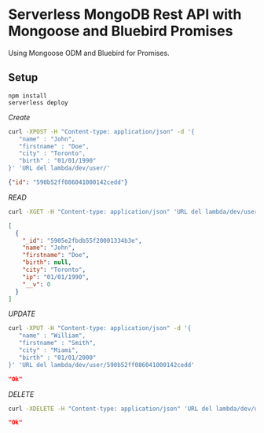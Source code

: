 # Serverless MongoDB Rest API with Mongoose and Bluebird Promises

Using Mongoose ODM and Bluebird for Promises.

## Setup

```
npm install
serverless deploy
```

*Create*

```bash
curl -XPOST -H "Content-type: application/json" -d '{
   "name" : "John",
   "firstname" : "Doe",
   "city" : "Toronto",
   "birth" : "01/01/1990"
}' 'URL del lambda/dev/user/'
```
```json
{"id": "590b52ff086041000142cedd"}
```

*READ*

```bash
curl -XGET -H "Content-type: application/json" 'URL del lambda/dev/user/590b52ff086041000142cedd'
```
```json
[
  {
    "_id": "5905e2fbdb55f20001334b3e",
    "name": "John",
    "firstname": "Doe",
    "birth": null,
    "city": "Toronto",
    "ip": "01/01/1990",
    "__v": 0
  }
]
```

*UPDATE*

```bash
curl -XPUT -H "Content-type: application/json" -d '{
   "name" : "William",
   "firstname" : "Smith",
   "city" : "Miami",
   "birth" : "01/01/2000"
}' 'URL del lambda/dev/user/590b52ff086041000142cedd'
```
```json
"Ok"
```

*DELETE*

```bash
curl -XDELETE -H "Content-type: application/json" 'URL del lambda/dev/user/590b52ff086041000142cedd'
```

```json
"Ok"
```
